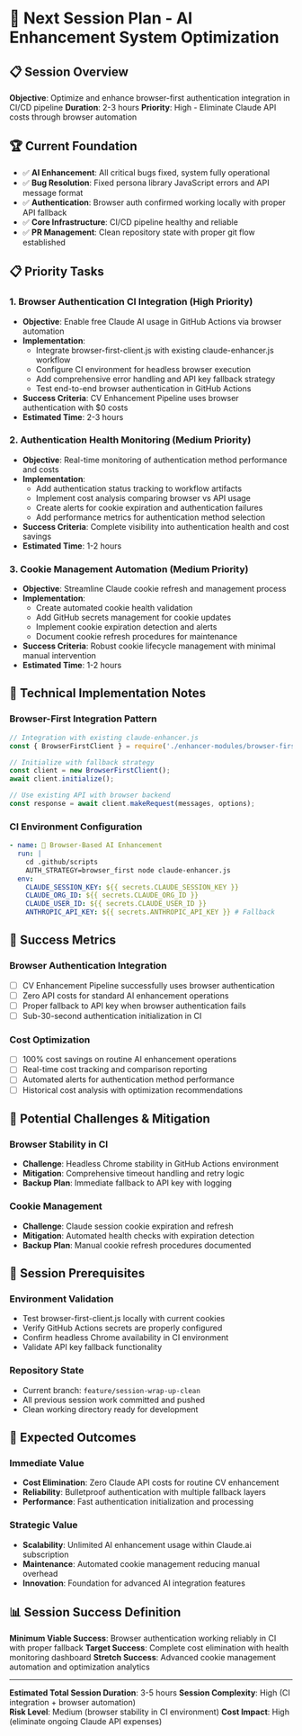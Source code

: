 # 🚀 Next Session Plan - AI Enhancement System Optimization

## 📋 **Session Overview**
**Objective**: Optimize and enhance browser-first authentication integration in CI/CD pipeline
**Duration**: 2-3 hours
**Priority**: High - Eliminate Claude API costs through browser automation

## 🏆 **Current Foundation**
- ✅ **AI Enhancement**: All critical bugs fixed, system fully operational
- ✅ **Bug Resolution**: Fixed persona library JavaScript errors and API message format
- ✅ **Authentication**: Browser auth confirmed working locally with proper API fallback
- ✅ **Core Infrastructure**: CI/CD pipeline healthy and reliable
- ✅ **PR Management**: Clean repository state with proper git flow established

## 📋 **Priority Tasks**

### **1. Browser Authentication CI Integration** (High Priority)
- **Objective**: Enable free Claude AI usage in GitHub Actions via browser automation  
- **Implementation**: 
  - Integrate browser-first-client.js with existing claude-enhancer.js workflow
  - Configure CI environment for headless browser execution
  - Add comprehensive error handling and API key fallback strategy
  - Test end-to-end browser authentication in GitHub Actions
- **Success Criteria**: CV Enhancement Pipeline uses browser authentication with $0 costs
- **Estimated Time**: 2-3 hours

### **2. Authentication Health Monitoring** (Medium Priority)  
- **Objective**: Real-time monitoring of authentication method performance and costs
- **Implementation**:
  - Add authentication status tracking to workflow artifacts
  - Implement cost analysis comparing browser vs API usage
  - Create alerts for cookie expiration and authentication failures
  - Add performance metrics for authentication method selection
- **Success Criteria**: Complete visibility into authentication health and cost savings
- **Estimated Time**: 1-2 hours

### **3. Cookie Management Automation** (Medium Priority)
- **Objective**: Streamline Claude cookie refresh and management process
- **Implementation**:
  - Create automated cookie health validation
  - Add GitHub secrets management for cookie updates
  - Implement cookie expiration detection and alerts
  - Document cookie refresh procedures for maintenance
- **Success Criteria**: Robust cookie lifecycle management with minimal manual intervention
- **Estimated Time**: 1-2 hours

## 🔧 **Technical Implementation Notes**

### **Browser-First Integration Pattern**
```javascript
// Integration with existing claude-enhancer.js
const { BrowserFirstClient } = require('./enhancer-modules/browser-first-client');

// Initialize with fallback strategy
const client = new BrowserFirstClient();
await client.initialize();

// Use existing API with browser backend
const response = await client.makeRequest(messages, options);
```

### **CI Environment Configuration**
```yaml
- name: 🤖 Browser-Based AI Enhancement
  run: |
    cd .github/scripts
    AUTH_STRATEGY=browser_first node claude-enhancer.js
  env:
    CLAUDE_SESSION_KEY: ${{ secrets.CLAUDE_SESSION_KEY }}
    CLAUDE_ORG_ID: ${{ secrets.CLAUDE_ORG_ID }}
    CLAUDE_USER_ID: ${{ secrets.CLAUDE_USER_ID }}
    ANTHROPIC_API_KEY: ${{ secrets.ANTHROPIC_API_KEY }} # Fallback
```

## 🎯 **Success Metrics**

### **Browser Authentication Integration**
- [ ] CV Enhancement Pipeline successfully uses browser authentication
- [ ] Zero API costs for standard AI enhancement operations  
- [ ] Proper fallback to API key when browser authentication fails
- [ ] Sub-30-second authentication initialization in CI

### **Cost Optimization**
- [ ] 100% cost savings on routine AI enhancement operations
- [ ] Real-time cost tracking and comparison reporting
- [ ] Automated alerts for authentication method performance
- [ ] Historical cost analysis with optimization recommendations

## 🔄 **Potential Challenges & Mitigation**

### **Browser Stability in CI**
- **Challenge**: Headless Chrome stability in GitHub Actions environment
- **Mitigation**: Comprehensive timeout handling and retry logic
- **Backup Plan**: Immediate fallback to API key with logging

### **Cookie Management**
- **Challenge**: Claude session cookie expiration and refresh
- **Mitigation**: Automated health checks with expiration detection
- **Backup Plan**: Manual cookie refresh procedures documented

## 📝 **Session Prerequisites**

### **Environment Validation**
- Test browser-first-client.js locally with current cookies
- Verify GitHub Actions secrets are properly configured
- Confirm headless Chrome availability in CI environment
- Validate API key fallback functionality

### **Repository State**
- Current branch: `feature/session-wrap-up-clean`
- All previous session work committed and pushed
- Clean working directory ready for development

## 🚀 **Expected Outcomes**

### **Immediate Value**
- **Cost Elimination**: Zero Claude API costs for routine CV enhancement  
- **Reliability**: Bulletproof authentication with multiple fallback layers
- **Performance**: Fast authentication initialization and processing

### **Strategic Value**
- **Scalability**: Unlimited AI enhancement usage within Claude.ai subscription
- **Maintenance**: Automated cookie management reducing manual overhead
- **Innovation**: Foundation for advanced AI integration features

## 📊 **Session Success Definition**

**Minimum Viable Success**: Browser authentication working reliably in CI with proper fallback
**Target Success**: Complete cost elimination with health monitoring dashboard
**Stretch Success**: Advanced cookie management automation and optimization analytics

---

**Estimated Total Session Duration**: 3-5 hours
**Session Complexity**: High (CI integration + browser automation)  
**Risk Level**: Medium (browser stability in CI environment)
**Cost Impact**: High (eliminate ongoing Claude API expenses)